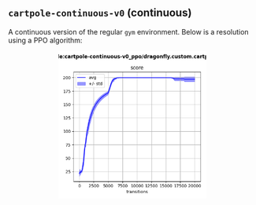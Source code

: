 ## `cartpole-continuous-v0` (continuous)

A continuous version of the regular `gym` environment. Below is a resolution using a PPO algorithm:

<p align="center">
  <img width="300" alt="" src="ppo.png">
</p>
